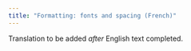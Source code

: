 ```yaml
---
title: "Formatting: fonts and spacing (French)"
---
```

Translation to be added _after_ English text completed.
